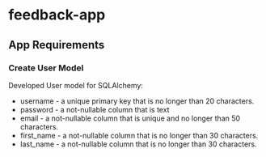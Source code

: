 # feedback-app 

## App Requirements

### Create User Model
Developed User model for SQLAlchemy:
- username - a unique primary key that is no longer than 20 characters.
- password - a not-nullable column that is text
- email - a not-nullable column that is unique and no longer than 50 characters.
- first_name - a not-nullable column that is no longer than 30 characters.
- last_name - a not-nullable column that is no longer than 30 characters.

